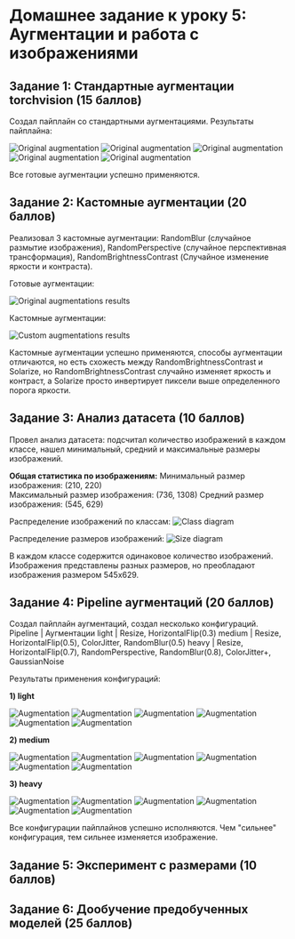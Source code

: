 # Домашнее задание к уроку 5: Аугментации и работа с изображениями

## Задание 1: Стандартные аугментации torchvision (15 баллов)
Создал пайплайн со стандартными аугментациями. 
Результаты пайплайна:

![Original augmentation](https://github.com/4pokodav/lesson_5/raw/main/results/pipeline_label0_img0.png)
![Original augmentation](https://github.com/4pokodav/lesson_5/raw/main/results/pipeline_label1_img1.png)
![Original augmentation](https://github.com/4pokodav/lesson_5/raw/main/results/pipeline_label2_img2.png)
![Original augmentation](https://github.com/4pokodav/lesson_5/raw/main/results/pipeline_label3_img3.png)
![Original augmentation](https://github.com/4pokodav/lesson_5/raw/main/results/pipeline_label4_img4.png)

Все готовые аугментации успешно применяются.

## Задание 2: Кастомные аугментации (20 баллов)
Реализовал 3 кастомные аугментации: RandomBlur (случайное размытие изображения), RandomPerspective (случайное перспективная трансформация), RandomBrightnessContrast (Случайное изменение яркости и контраста).

Готовые аугментации:

![Original augmentations results](https://github.com/4pokodav/lesson_5/raw/main/results/original_augs.png)

Кастомные аугментации:

![Custom augmentations results](https://github.com/4pokodav/lesson_5/raw/main/results/custom_augs.png)

Кастомные аугментации успешно применяются, способы аугментации отличаются, но есть схожесть между RandomBrightnessContrast и Solarize, но RandomBrightnessContrast случайно изменяет яркость и контраст, а Solarize просто инвертирует пиксели выше определенного порога яркости.

## Задание 3: Анализ датасета (10 баллов)
Провел анализ датасета: подсчитал количество изображений в каждом классе, нашел минимальный, средний и максимальные размеры изображений.

**Общая статистика по изображениям:**
Минимальный размер изображения: (210, 220)  
Максимальный размер изображения: (736, 1308)
Средний размер изображения: (545, 629)

Распределение изображений по классам:
![Class diagram](https://github.com/4pokodav/lesson_5/raw/main/results/class_diagram_all.png)

Распределение размеров изображений:
![Size diagram](https://github.com/4pokodav/lesson_5/raw/main/results/size_diagram_all.png)

В каждом классе содержится одинаковое количество изображений. Изображения представлены разных размеров, но преобладают изображения размером 545x629.

## Задание 4: Pipeline аугментаций (20 баллов)

Создал пайплайн аугментаций, создал несколько конфигураций.
Pipeline |  Аугментации
light    |	Resize, HorizontalFlip(0.3)
medium   |	Resize, HorizontalFlip(0.5), ColorJitter, RandomBlur(0.5)
heavy    |	Resize, HorizontalFlip(0.7), RandomPerspective, RandomBlur(0.8), ColorJitter+, GaussianNoise

Результаты применения конфигураций:

**1) light**

![Augmentation](https://github.com/4pokodav/lesson_5/raw/main/output_augmented/light/Гароу/aug_0.png) 
![Augmentation](https://github.com/4pokodav/lesson_5/raw/main/output_augmented/light/Гароу/aug_1.png) 
![Augmentation](https://github.com/4pokodav/lesson_5/raw/main/output_augmented/light/Гароу/aug_2.png)
![Augmentation](https://github.com/4pokodav/lesson_5/raw/main/output_augmented/light/Генос/aug_30.png) 
![Augmentation](https://github.com/4pokodav/lesson_5/raw/main/output_augmented/light/Генос/aug_31.png) 
![Augmentation](https://github.com/4pokodav/lesson_5/raw/main/output_augmented/light/Генос/aug_32.png)


**2) medium**

![Augmentation](https://github.com/4pokodav/lesson_5/raw/main/output_augmented/medium/Гароу/aug_0.png) 
![Augmentation](https://github.com/4pokodav/lesson_5/raw/main/output_augmented/medium/Гароу/aug_1.png) 
![Augmentation](https://github.com/4pokodav/lesson_5/raw/main/output_augmented/medium/Гароу/aug_2.png)
![Augmentation](https://github.com/4pokodav/lesson_5/raw/main/output_augmented/medium/Генос/aug_30.png) 
![Augmentation](https://github.com/4pokodav/lesson_5/raw/main/output_augmented/medium/Генос/aug_31.png) 
![Augmentation](https://github.com/4pokodav/lesson_5/raw/main/output_augmented/medium/Генос/aug_32.png)


**3) heavy**

![Augmentation](https://github.com/4pokodav/lesson_5/raw/main/output_augmented/heavy/Гароу/aug_0.png) 
![Augmentation](https://github.com/4pokodav/lesson_5/raw/main/output_augmented/heavy/Гароу/aug_1.png) 
![Augmentation](https://github.com/4pokodav/lesson_5/raw/main/output_augmented/heavy/Гароу/aug_2.png)
![Augmentation](https://github.com/4pokodav/lesson_5/raw/main/output_augmented/heavy/Генос/aug_30.png) 
![Augmentation](https://github.com/4pokodav/lesson_5/raw/main/output_augmented/heavy/Генос/aug_31.png) 
![Augmentation](https://github.com/4pokodav/lesson_5/raw/main/output_augmented/heavy/Генос/aug_32.png)


Все конфигурации пайплайнов успешно исполняются. Чем "сильнее" конфигурация, тем сильнее изменяется изображение.

## Задание 5: Эксперимент с размерами (10 баллов)



## Задание 6: Дообучение предобученных моделей (25 баллов)

